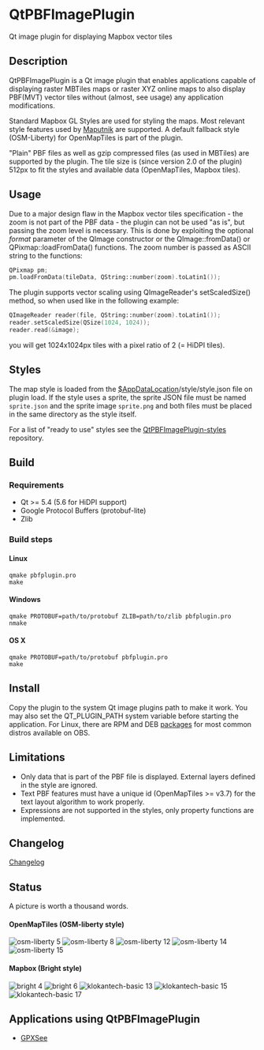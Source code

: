# QtPBFImagePlugin
Qt image plugin for displaying Mapbox vector tiles

## Description
QtPBFImagePlugin is a Qt image plugin that enables applications capable of
displaying raster MBTiles maps or raster XYZ online maps to also display
PBF(MVT) vector tiles without (almost, see usage) any application modifications.

Standard Mapbox GL Styles are used for styling the maps. Most relevant style
features used by [Maputnik](http://editor.openmaptiles.org) are supported.
A default fallback style (OSM-Liberty) for OpenMapTiles is part of the plugin.

"Plain" PBF files as well as gzip compressed files (as used in MBTiles) are
supported by the plugin. The tile size is (since version 2.0 of the plugin) 512px
to fit the styles and available data (OpenMapTiles, Mapbox tiles).

## Usage
Due to a major design flaw in the Mapbox vector tiles specification - the zoom
is not part of the PBF data - the plugin can not be used "as is", but passing
the zoom level is necessary. This is done by exploiting the optional *format*
parameter of the QImage constructor or the QImage::fromData() or
QPixmap::loadFromData() functions. The zoom number is passed as ASCII string
to the functions:
```cpp
QPixmap pm;
pm.loadFromData(tileData, QString::number(zoom).toLatin1());
```
The plugin supports vector scaling using QImageReader's setScaledSize() method,
so when used like in the following example:
```cpp
QImageReader reader(file, QString::number(zoom).toLatin1());
reader.setScaledSize(QSize(1024, 1024));
reader.read(&image);
```
you will get 1024x1024px tiles with a pixel ratio of 2 (= HiDPI tiles).

## Styles
The map style is loaded from the
[$AppDataLocation](http://doc.qt.io/qt-5/qstandardpaths.html)/style/style.json
file on plugin load. If the style uses a sprite, the sprite JSON file must
be named `sprite.json` and the sprite image `sprite.png` and both files must be
placed in the same directory as the style itself.

For a list of "ready to use" styles see the
[QtPBFImagePlugin-styles](https://github.com/tumic0/QtPBFImagePlugin-styles)
repository.

## Build
### Requirements
* Qt >= 5.4 (5.6 for HiDPI support)
* Google Protocol Buffers (protobuf-lite)
* Zlib

### Build steps
#### Linux
```shell
qmake pbfplugin.pro
make
```
#### Windows
```shell
qmake PROTOBUF=path/to/protobuf ZLIB=path/to/zlib pbfplugin.pro
nmake
```
#### OS X
```shell
qmake PROTOBUF=path/to/protobuf pbfplugin.pro
make
```

## Install
Copy the plugin to the system Qt image plugins path to make it work. You may
also set the QT_PLUGIN_PATH system variable before starting the application. For
Linux, there are RPM and DEB [packages](https://build.opensuse.org/project/show/home:tumic:QtPBFImagePlugin)
for most common distros available on OBS.

## Limitations
* Only data that is part of the PBF file is displayed. External layers defined in the
style are ignored.
* Text PBF features must have a unique id (OpenMapTiles >= v3.7) for the text layout
algorithm to work properly.
* Expressions are not supported in the styles, only property functions are implemented.

## Changelog
[Changelog](https://build.opensuse.org/package/view_file/home:tumic:QtPBFImagePlugin/QtPBFImagePlugin/libqt5-qtpbfimageformat.changes)

## Status
A picture is worth a thousand words.
#### OpenMapTiles (OSM-liberty style)
![osm-liberty 5](https://tumic0.github.io/QtPBFImagePlugin/images/osm-liberty-5.png)
![osm-liberty 8](https://tumic0.github.io/QtPBFImagePlugin/images/osm-liberty-8.png)
![osm-liberty 12](https://tumic0.github.io/QtPBFImagePlugin/images/osm-liberty-12.png)
![osm-liberty 14](https://tumic0.github.io/QtPBFImagePlugin/images/osm-liberty-14.png)
![osm-liberty 15](https://tumic0.github.io/QtPBFImagePlugin/images/osm-liberty-15.png)

#### Mapbox (Bright style)
![bright 4](https://tumic0.github.io/QtPBFImagePlugin/images/bright-4.png)
![bright 6](https://tumic0.github.io/QtPBFImagePlugin/images/bright-6.png)
![klokantech-basic 13](https://tumic0.github.io/QtPBFImagePlugin/images/bright-13.png)
![klokantech-basic 15](https://tumic0.github.io/QtPBFImagePlugin/images/bright-15.png)
![klokantech-basic 17](https://tumic0.github.io/QtPBFImagePlugin/images/bright-17.png)

## Applications using QtPBFImagePlugin
* [GPXSee](https://www.gpxsee.org)
